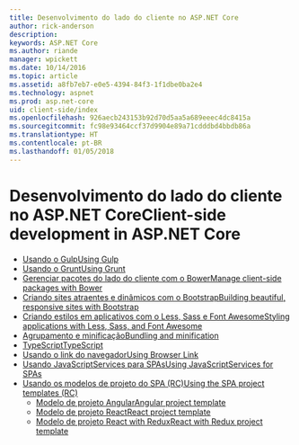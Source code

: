 ```yaml
---
title: Desenvolvimento do lado do cliente no ASP.NET Core
author: rick-anderson
description: 
keywords: ASP.NET Core
ms.author: riande
manager: wpickett
ms.date: 10/14/2016
ms.topic: article
ms.assetid: a8fb7eb7-e0e5-4394-84f3-1f1dbe0ba2e4
ms.technology: aspnet
ms.prod: asp.net-core
uid: client-side/index
ms.openlocfilehash: 926aecb243153b92d70d5aa5a689eeec4dc8415a
ms.sourcegitcommit: fc98e93464ccf37d9904e89a71cdddbd4bbdb86a
ms.translationtype: HT
ms.contentlocale: pt-BR
ms.lasthandoff: 01/05/2018
---
```

# <a name="client-side-development-in-aspnet-core"></a><span data-ttu-id="ba7de-103">Desenvolvimento do lado do cliente no ASP.NET Core</span><span class="sxs-lookup"><span data-stu-id="ba7de-103">Client-side development in ASP.NET Core</span></span>

- [<span data-ttu-id="ba7de-104">Usando o Gulp</span><span class="sxs-lookup"><span data-stu-id="ba7de-104">Using Gulp</span></span>](xref:client-side/using-gulp)
- [<span data-ttu-id="ba7de-105">Usando o Grunt</span><span class="sxs-lookup"><span data-stu-id="ba7de-105">Using Grunt</span></span>](xref:client-side/using-grunt)
- [<span data-ttu-id="ba7de-106">Gerenciar pacotes do lado do cliente com o Bower</span><span class="sxs-lookup"><span data-stu-id="ba7de-106">Manage client-side packages with Bower</span></span>](xref:client-side/bower)
- [<span data-ttu-id="ba7de-107">Criando sites atraentes e dinâmicos com o Bootstrap</span><span class="sxs-lookup"><span data-stu-id="ba7de-107">Building beautiful, responsive sites with Bootstrap</span></span>](xref:client-side/bootstrap)
- [<span data-ttu-id="ba7de-108">Criando estilos em aplicativos com o Less, Sass e Font Awesome</span><span class="sxs-lookup"><span data-stu-id="ba7de-108">Styling applications with Less, Sass, and Font Awesome</span></span>](xref:client-side/less-sass-fa)
- [<span data-ttu-id="ba7de-109">Agrupamento e minificação</span><span class="sxs-lookup"><span data-stu-id="ba7de-109">Bundling and minification</span></span>](xref:client-side/bundling-and-minification)
- [<span data-ttu-id="ba7de-110">TypeScript</span><span class="sxs-lookup"><span data-stu-id="ba7de-110">TypeScript</span></span>](https://www.typescriptlang.org/docs/handbook/asp-net-core.html)
- [<span data-ttu-id="ba7de-111">Usando o link do navegador</span><span class="sxs-lookup"><span data-stu-id="ba7de-111">Using Browser Link</span></span>](xref:client-side/using-browserlink)
- [<span data-ttu-id="ba7de-112">Usando JavaScriptServices para SPAs</span><span class="sxs-lookup"><span data-stu-id="ba7de-112">Using JavaScriptServices for SPAs</span></span>](xref:client-side/spa-services)
- [<span data-ttu-id="ba7de-113">Usando os modelos de projeto do SPA (RC)</span><span class="sxs-lookup"><span data-stu-id="ba7de-113">Using the SPA project templates (RC)</span></span>](xref:spa/index)
    - [<span data-ttu-id="ba7de-114">Modelo de projeto Angular</span><span class="sxs-lookup"><span data-stu-id="ba7de-114">Angular project template</span></span>](xref:spa/angular)
    - [<span data-ttu-id="ba7de-115">Modelo de projeto React</span><span class="sxs-lookup"><span data-stu-id="ba7de-115">React project template</span></span>](xref:spa/react)
    - [<span data-ttu-id="ba7de-116">Modelo de projeto React with Redux</span><span class="sxs-lookup"><span data-stu-id="ba7de-116">React with Redux project template</span></span>](xref:spa/react-with-redux)
